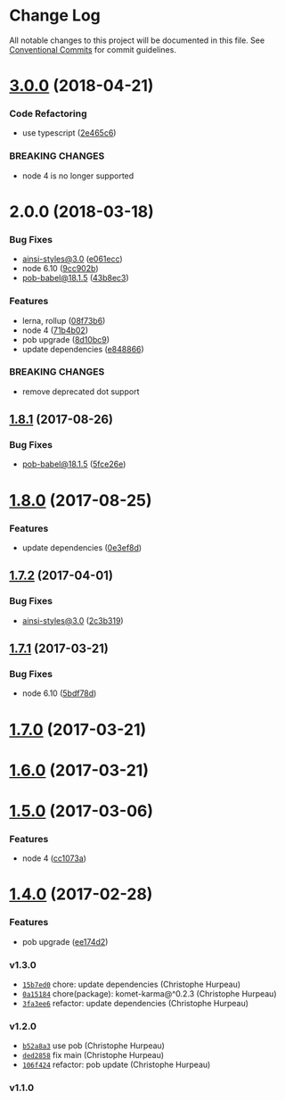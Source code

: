 # Change Log

All notable changes to this project will be documented in this file.
See [Conventional Commits](https://conventionalcommits.org) for commit guidelines.

<a name="3.0.0"></a>
# [3.0.0](https://github.com/christophehurpeau/nightingale/compare/nightingale-ansi-formatter@2.0.0...nightingale-ansi-formatter@3.0.0) (2018-04-21)


### Code Refactoring

* use typescript ([2e465c6](https://github.com/christophehurpeau/nightingale/commit/2e465c6))


### BREAKING CHANGES

* node 4 is no longer supported





<a name="2.0.0"></a>
# 2.0.0 (2018-03-18)


### Bug Fixes

* ainsi-styles@3.0 ([e061ecc](https://github.com/christophehurpeau/nightingale/commit/e061ecc))
* node 6.10 ([9cc902b](https://github.com/christophehurpeau/nightingale/commit/9cc902b))
* pob-babel@18.1.5 ([43b8ec3](https://github.com/christophehurpeau/nightingale/commit/43b8ec3))


### Features

* lerna, rollup ([08f73b6](https://github.com/christophehurpeau/nightingale/commit/08f73b6))
* node 4 ([71b4b02](https://github.com/christophehurpeau/nightingale/commit/71b4b02))
* pob upgrade ([8d10bc9](https://github.com/christophehurpeau/nightingale/commit/8d10bc9))
* update dependencies ([e848866](https://github.com/christophehurpeau/nightingale/commit/e848866))


### BREAKING CHANGES

* remove deprecated dot support




<a name="1.8.1"></a>
## [1.8.1](https://github.com/nightingalejs/nightingale-ansi-formatter/compare/v1.8.0...v1.8.1) (2017-08-26)


### Bug Fixes

* pob-babel@18.1.5 ([5fce26e](https://github.com/nightingalejs/nightingale-ansi-formatter/commit/5fce26e))


<a name="1.8.0"></a>
# [1.8.0](https://github.com/nightingalejs/nightingale-ansi-formatter/compare/v1.7.2...v1.8.0) (2017-08-25)


### Features

* update dependencies ([0e3ef8d](https://github.com/nightingalejs/nightingale-ansi-formatter/commit/0e3ef8d))


<a name="1.7.2"></a>
## [1.7.2](https://github.com/nightingalejs/nightingale-ansi-formatter/compare/v1.7.1...v1.7.2) (2017-04-01)


### Bug Fixes

* ainsi-styles@3.0 ([2c3b319](https://github.com/nightingalejs/nightingale-ansi-formatter/commit/2c3b319))


<a name="1.7.1"></a>
## [1.7.1](https://github.com/nightingalejs/nightingale-ansi-formatter/compare/v1.7.0...v1.7.1) (2017-03-21)


### Bug Fixes

* node 6.10 ([5bdf78d](https://github.com/nightingalejs/nightingale-ansi-formatter/commit/5bdf78d))


<a name="1.7.0"></a>
# [1.7.0](https://github.com/nightingalejs/nightingale-ansi-formatter/compare/v1.6.0...v1.7.0) (2017-03-21)


<a name="1.6.0"></a>
# [1.6.0](https://github.com/nightingalejs/nightingale-ansi-formatter/compare/v1.5.0...v1.6.0) (2017-03-21)


<a name="1.5.0"></a>
# [1.5.0](https://github.com/nightingalejs/nightingale-ansi-formatter/compare/v1.4.0...v1.5.0) (2017-03-06)


### Features

* node 4 ([cc1073a](https://github.com/nightingalejs/nightingale-ansi-formatter/commit/cc1073a))


<a name="1.4.0"></a>
# [1.4.0](https://github.com/nightingalejs/nightingale-ansi-formatter/compare/v1.3.0...v1.4.0) (2017-02-28)


### Features

* pob upgrade ([ee174d2](https://github.com/nightingalejs/nightingale-ansi-formatter/commit/ee174d2))


### v1.3.0

- [`15b7ed0`](https://github.com/nightingalejs/nightingale-ansi-formatter/commit/15b7ed00933a2879cdab356a7b3e98b2e7edb959) chore: update dependencies (Christophe Hurpeau)
- [`0a15184`](https://github.com/nightingalejs/nightingale-ansi-formatter/commit/0a151844587f79c28a887170d7b49c32fb3e606a) chore(package): komet-karma@^0.2.3 (Christophe Hurpeau)
- [`3fa3ee6`](https://github.com/nightingalejs/nightingale-ansi-formatter/commit/3fa3ee66697122c297a8bff176c60fc1c095be67) refactor: update dependencies (Christophe Hurpeau)

### v1.2.0

- [`b52a8a3`](https://github.com/nightingalejs/nightingale-ansi-formatter/commit/b52a8a3e98d3e61bccbef9959e142182b4eed175) use pob (Christophe Hurpeau)
- [`ded2858`](https://github.com/nightingalejs/nightingale-ansi-formatter/commit/ded2858c740240029daccd7d65f6168fc2cf9962) fix main (Christophe Hurpeau)
- [`106f424`](https://github.com/nightingalejs/nightingale-ansi-formatter/commit/106f424527397a9ae2f82f8feaf8d18fef2397e0) refactor: pob update (Christophe Hurpeau)

### v1.1.0
